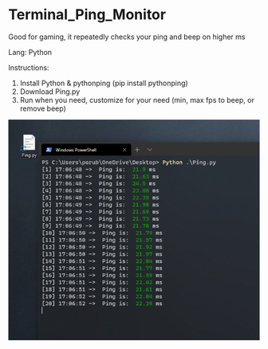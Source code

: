 # Terminal_Ping_Monitor
Good for gaming, it repeatedly checks your ping and beep on higher ms

Lang: Python

Instructions:
1. Install Python & pythonping (pip install pythonping)
2. Download Ping.py
3. Run when you need, customize for your need (min, max fps to beep, or remove beep)

![ping](https://raw.githubusercontent.com/patrikporuban/Terminal_Ping_Monitor/main/ping.png)
